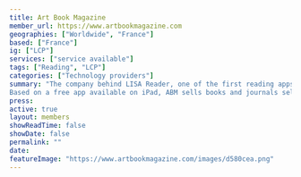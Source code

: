 ```yaml
---
title: Art Book Magazine
member_url: https://www.artbookmagazine.com
geographies: ["Worldwide", "France"]
based: ["France"]
ig: ["LCP"] 
services: ["service available"] 
tags: ["Reading", "LCP"]
categories: ["Technology providers"]
summary: "The company behind LISA Reader, one of the first reading apps having supported the LCP DRM. Art Book Magazine (ABM) is an digital service for acquiring and reading publications dedicated to art and contemporary creation.  
Based on a free app available on iPad, ABM sells books and journals selected by an editorial committee made of publishers, artists, designers and writers passionate about publishing, print and digital. It showcases independent editions as well as big publishers and museums."
press:
active: true
layout: members
showReadTime: false
showDate: false
permalink: ""
date: 
featureImage: "https://www.artbookmagazine.com/images/d580cea.png"
---
```


